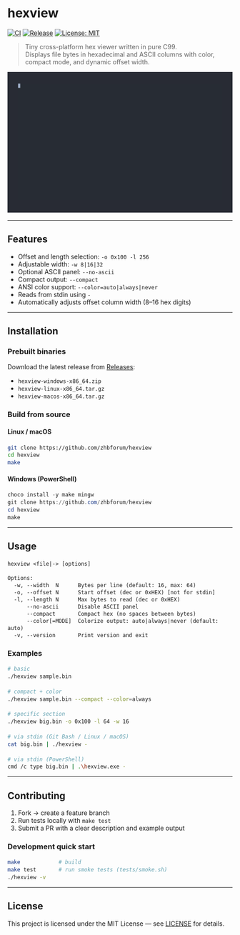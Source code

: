 # hexview

[![CI](https://github.com/zhbforum/hexview/actions/workflows/ci.yml/badge.svg)](https://github.com/zhbforum/hexview/actions/workflows/ci.yml)
[![Release](https://img.shields.io/github/v/release/zhbforum/hexview?display_name=tag)](https://github.com/zhbforum/hexview/releases/latest)
[![License: MIT](https://img.shields.io/badge/License-MIT-black.svg)](./LICENSE)

> Tiny cross-platform hex viewer written in pure C99.  
> Displays file bytes in hexadecimal and ASCII columns with color, compact mode, and dynamic offset width.

<div align="center">
  <img src="demo.gif" alt="hexview demo" width="720">
</div>

---

## Features

- Offset and length selection: `-o 0x100 -l 256`
- Adjustable width: `-w 8|16|32`
- Optional ASCII panel: `--no-ascii`
- Compact output: `--compact`
- ANSI color support: `--color=auto|always|never`
- Reads from stdin using `-`
- Automatically adjusts offset column width (8–16 hex digits)

---

## Installation

### Prebuilt binaries
Download the latest release from [Releases](https://github.com/zhbforum/hexview/releases/latest):
- `hexview-windows-x86_64.zip`
- `hexview-linux-x86_64.tar.gz`
- `hexview-macos-x86_64.tar.gz`

### Build from source

#### Linux / macOS
```bash
git clone https://github.com/zhbforum/hexview
cd hexview
make
```

#### Windows (PowerShell)
```powershell
choco install -y make mingw
git clone https://github.com/zhbforum/hexview
cd hexview
make
```

---

## Usage

```text
hexview <file|-> [options]

Options:
  -w, --width  N      Bytes per line (default: 16, max: 64)
  -o, --offset N      Start offset (dec or 0xHEX) [not for stdin]
  -l, --length N      Max bytes to read (dec or 0xHEX)
      --no-ascii      Disable ASCII panel
      --compact       Compact hex (no spaces between bytes)
      --color[=MODE]  Colorize output: auto|always|never (default: auto)
  -v, --version       Print version and exit
```

### Examples

```bash
# basic
./hexview sample.bin

# compact + color
./hexview sample.bin --compact --color=always

# specific section
./hexview big.bin -o 0x100 -l 64 -w 16

# via stdin (Git Bash / Linux / macOS)
cat big.bin | ./hexview -

# via stdin (PowerShell)
cmd /c type big.bin | .\hexview.exe -
```

---



## Contributing

1. Fork → create a feature branch  
2. Run tests locally with `make test`  
3. Submit a PR with a clear description and example output

### Development quick start

```bash
make            # build
make test       # run smoke tests (tests/smoke.sh)
./hexview -v
```

---

## License

This project is licensed under the MIT License — see [LICENSE](./LICENSE) for details.
